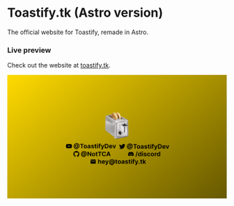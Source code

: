 # Toastify.tk (Astro version)

The official website for Toastify, remade in Astro.

### Live preview

Check out the website at [toastify.tk](https://toastify.tk).

![](public/preview.png)
